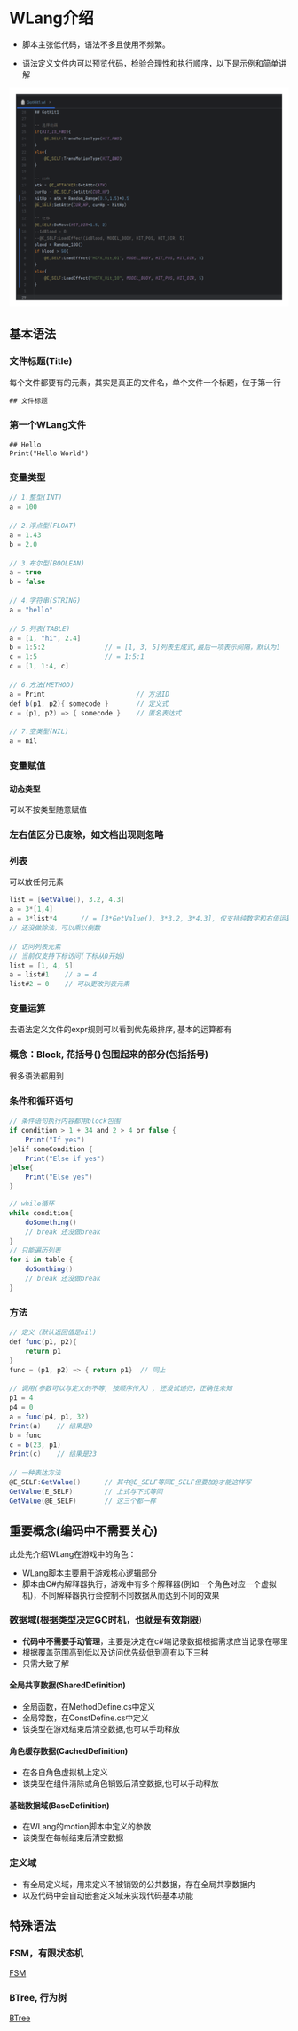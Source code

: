 # WLang介绍

* 脚本主张低代码，语法不多且使用不频繁。

* 语法定义文件内可以预览代码，检验合理性和执行顺序，以下是示例和简单讲解

![语法以及语法高亮示例](../../../../Images/WLang语法高亮.png)

## 基本语法
### 文件标题(Title)
每个文件都要有的元素，其实是真正的文件名，单个文件一个标题，位于第一行
```
## 文件标题
```

### 第一个WLang文件
```
## Hello
Print("Hello World")
```

### 变量类型

```csharp
// 1.整型(INT)
a = 100  

// 2.浮点型(FLOAT)
a = 1.43 
b = 2.0

// 3.布尔型(BOOLEAN)
a = true
b = false

// 4.字符串(STRING)
a = "hello"  

// 5.列表(TABLE)
a = [1, "hi", 2.4]
b = 1:5:2               // = [1, 3, 5]列表生成式,最后一项表示间隔，默认为1
c = 1:5                 // = 1:5:1
c = [1, 1:4, c]

// 6.方法(METHOD)
a = Print                       // 方法ID
def b(p1, p2){ somecode }       // 定义式
c = (p1, p2) => { somecode }    // 匿名表达式

// 7.空类型(NIL)
a = nil
```

### 变量赋值

#### 动态类型

可以不按类型随意赋值

### 左右值区分已废除，如文档出现则忽略

### 列表
可以放任何元素

```csharp
list = [GetValue(), 3.2, 4.3]
a = 3*[1,4]      
a = 3*list*4      // = [3*GetValue(), 3*3.2, 3*4.3], 仅支持纯数字和右值运算
// 还没做除法，可以乘以倒数

// 访问列表元素
// 当前仅支持下标访问(下标从0开始)
list = [1, 4, 5]
a = list#1    // a = 4
list#2 = 0    // 可以更改列表元素
```

### 变量运算
去语法定义文件的expr规则可以看到优先级排序, 基本的运算都有

### 概念：Block, 花括号{}包围起来的部分(包括括号)
很多语法都用到

### 条件和循环语句

```csharp
// 条件语句执行内容都用block包围
if condition > 1 + 34 and 2 > 4 or false {
    Print("If yes")
}elif someCondition {
    Print("Else if yes")
}else{
    Print("Else yes")
}
```

```csharp
// while循环
while condition{
    doSomething()
    // break 还没做break
}
// 只能遍历列表
for i in table {
    doSomthing()
    // break 还没做break
}
```

### 方法

```csharp
// 定义（默认返回值是nil)
def func(p1, p2){
    return p1
}
func = (p1, p2) => { return p1}  // 同上

// 调用(参数可以与定义的不等, 按顺序传入）, 还没试递归，正确性未知
p1 = 4
p4 = 0
a = func(p4, p1, 32)
Print(a)    // 结果是0
b = func
c = b(23, p1)
Print(c)    // 结果是23

// 一种表达方法
@E_SELF:GetValue()      // 其中@E_SELF等同E_SELF但要加@才能这样写
GetValue(E_SELF)        // 上式与下式等同
GetValue(@E_SELF)       // 这三个都一样
```

## 重要概念(编码中不需要关心)
此处先介绍WLang在游戏中的角色：  
* WLang脚本主要用于游戏核心逻辑部分
* 脚本由C#内解释器执行，游戏中有多个解释器(例如一个角色对应一个虚拟机)，不同解释器执行会控制不同数据从而达到不同的效果

### 数据域(根据类型决定GC时机，也就是有效期限)
* **代码中不需要手动管理**，主要是决定在c#端记录数据根据需求应当记录在哪里  
* 根据覆盖范围高到低以及访问优先级低到高有以下三种
* 只需大致了解
#### 全局共享数据(SharedDefinition)
* 全局函数，在MethodDefine.cs中定义
* 全局常数，在ConstDefine.cs中定义
* 该类型在游戏结束后清空数据,也可以手动释放
#### 角色缓存数据(CachedDefinition)
* 在各自角色虚拟机上定义
* 该类型在组件清除或角色销毁后清空数据,也可以手动释放
#### 基础数据域(BaseDefinition)
* 在WLang的motion脚本中定义的参数
* 该类型在每帧结束后清空数据

### 定义域
* 有全局定义域，用来定义不被销毁的公共数据，存在全局共享数据内
* 以及代码中会自动嵌套定义域来实现代码基本功能

## 特殊语法

### FSM，有限状态机
[FSM](../Code/FSM/README.md)

### BTree, 行为树
[BTree](../Code/BTree/README.md)